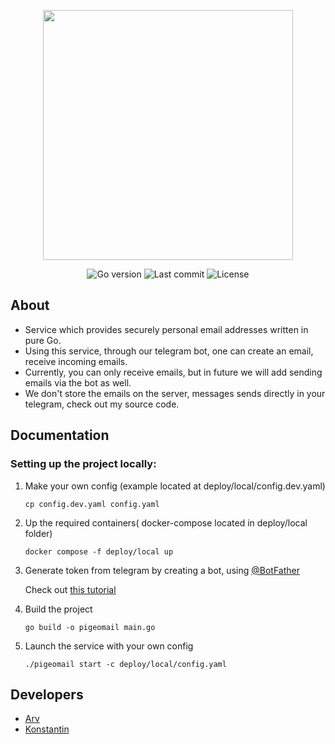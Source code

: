 <p align="center">
      <img src="https://i.ibb.co/sPYGXGK/photo-2022-11-22-13-05-41.jpg" width="400">
</p>

<p align="center">
   <img src="https://img.shields.io/github/go-mod/go-version/requiemofthesouls/pigeomail" alt="Go version">
   <img src="https://img.shields.io/github/last-commit/requiemofthesouls/pigeomail" alt="Last commit">
   <img src="https://img.shields.io/github/license/requiemofthesouls/pigeomail" alt="License">
</p>

## About

- Service which provides securely personal email addresses written in pure Go.
- Using this service, through our telegram bot, one can create an email, receive incoming emails.
- Currently, you can only receive emails, but in future we will add sending emails via the bot as well.
- We don't store the emails on the server, messages sends directly in your telegram, check out my source code. 

## Documentation

### Setting up the project locally:

1. Make your own config (example located at deploy/local/config.dev.yaml)

      ``` cp config.dev.yaml config.yaml ```

2. Up the required containers( docker-compose located in deploy/local folder)

      ``` docker compose -f deploy/local up ```

3. Generate token from telegram by creating a bot, using [@BotFather](https://t.me/botfather)  

      Check out [this tutorial](https://docs.microsoft.com/en-us/azure/bot-service/bot-service-channel-connect-telegram?view=azure-bot-service-4.0 )

4. Build the project

      ``` go build -o pigeomail main.go ```

5. Launch the service with your own config

      ``` ./pigeomail start -c deploy/local/config.yaml ```


## Developers

- [Arv](https://github.com/arvryna)
- [Konstantin](https://github.com/requiemofthesouls)

